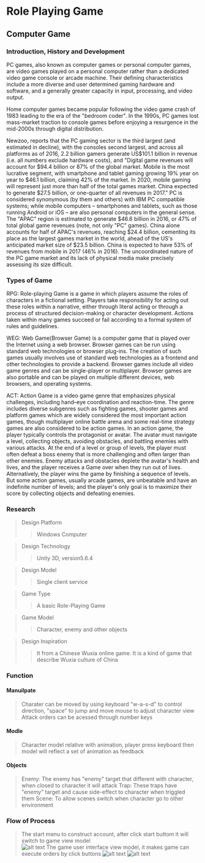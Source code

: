 # Role Playing Game
## Computer Game
### Introduction, History and Development
PC games, also known as computer games or personal computer games, are video games played on a personal computer rather than a dedicated video game console or arcade machine. Their defining characteristics include a more diverse and user determined gaming hardware and software, and a generally greater capacity in input, processing, and video output.

Home computer games became popular following the video game crash of 1983 leading to the era of the "bedroom coder". In the 1990s, PC games lost mass-market traction to console games before enjoying a resurgence in the mid-2000s through digital distribution.

Newzoo, reports that the PC gaming sector is the third largest (and estimated in decline), with the consoles second largest, and across all platforms as of 2016, 2.2 billion gamers generate US$101.1 billion in revenue (i.e. all numbers exclude hardware costs), and "Digital game revenues will account for $94.4 billion or 87% of the global market. Mobile is the most lucrative segment, with smartphone and tablet gaming growing 19% year on year to $46.1 billion, claiming 42% of the market. In 2020, mobile gaming will represent just more than half of the total games market. China expected to generate $27.5 billion, or one-quarter of all revenues in 2017." PC is considered synonymous (by them and others) with IBM PC compatible systems; while mobile computers – smartphones and tablets, such as those running Android or iOS – are also personal computers in the general sense. The "APAC" region is estimated to generate $46.6 billion in 2016, or 47% of total global game revenues (note, not only "PC" games). China alone accounts for half of APAC's revenues, reaching $24.4 billion, cementing its place as the largest games market in the world, ahead of the US's anticipated market size of $23.5 billion. China is expected to have 53% of revenues from mobile in 2017 (46% in 2016).
The uncoordinated nature of the PC game market and its lack of physical media make precisely assessing its size difficult.
### Types of Game
RPG: Role-playing Game is a game in which players assume the roles of characters in a fictional setting. Players take responsibility for acting out these roles within a narrative, either through literal acting or through a process of structured decision-making or character development. Actions taken within many games succeed or fail according to a formal system of rules and guidelines.

WEG: Web Game(Browser Game) is a computer game that is played over the Internet using a web browser. Browser games can be run using standard web technologies or browser plug-ins. The creation of such games usually involves use of standard web technologies as a frontend and other technologies to provide a backend. Browser games include all video game genres and can be single-player or multiplayer. Browser games are also portable and can be played on multiple different devices, web browsers, and operating systems.

ACT: Action Game is a video game genre that emphasizes physical challenges, including hand–eye coordination and reaction-time. The genre includes diverse subgenres such as fighting games, shooter games and platform games which are widely considered the most important action games, though multiplayer online battle arena and some real-time strategy games are also considered to be action games.
In an action game, the player typically controls the protagonist or avatar. The avatar must navigate a level, collecting objects, avoiding obstacles, and battling enemies with various attacks. At the end of a level or group of levels, the player must often defeat a boss enemy that is more challenging and often larger than other enemies. Enemy attacks and obstacles deplete the avatar's health and lives, and the player receives a Game over when they run out of lives. Alternatively, the player wins the game by finishing a sequence of levels. But some action games, usually arcade games, are unbeatable and have an indefinite number of levels; and the player's only goal is to maximize their score by collecting objects and defeating enemies.

### Research
>Design Platform
>>Windows Computer

>Design Technology
>>Unity 3D, version5.6.4

>Design Model
>>Single client service

>Game Type
>>A basic Role-Playing Game

>Game Model
>>Character, enemy and other objects

>Design Inspiration
>>It from a Chinese Wuxia online game. It is a kind of game that describe Wuxia culture of China


### Function
#### Manuilpate 
>Charater can be moved by using keyboard "w-a-s-d" to control direction, "space" to jump and move mouse to adjust character view
>Attack orders can be acessed through number keys

#### Modle
>Character model relative with animation, player press keyboard then model will reflect a set of animation as feedback 

#### Objects
>Enemy: The enemy has "enemy" target that different with character, when closed to character it will attack
>Trap: These traps have "enemy" target and cause side-effect to character when triggled them
>Scene: To allow scenes switch when character go to other environment


### Flow of Process
>The start menu to construct account, after click start buttom it will switch to game view model  
![alt text](https://user-images.githubusercontent.com/24989456/32345353-d246d4a8-c001-11e7-897a-fdfffaee34bc.png)
>The game user interface view model, it makes game can execute orders by click buttons
![alt text](https://user-images.githubusercontent.com/24989456/32576929-40fb64cc-c4d0-11e7-8f28-2ec1aedec2bb.png)
![alt text](https://user-images.githubusercontent.com/24989456/33716604-c0b6fdf4-db4e-11e7-8051-045b459b69b5.png)
